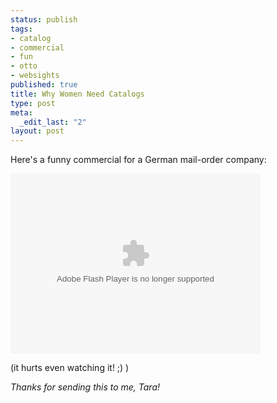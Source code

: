 ```yaml
--- 
status: publish
tags: 
- catalog
- commercial
- fun
- otto
- websights
published: true
title: Why Women Need Catalogs
type: post
meta: 
  _edit_last: "2"
layout: post
---
```

Here's a funny commercial for a German mail-order company:

<object width="400" height="288"><param name="movie" value="http://www.ipernity.com/mp/2239773.de12c993.flv.swf"></param><param name="allowfullscreen" value="true"></param><param name="flashvars" value="displayheight=288"></param><embed src="http://www.ipernity.com/mp/2239773.de12c993.flv.swf" type="application/x-shockwave-flash" allowfullscreen="true" wmode="transparent" width="400" height="288" flashvars="displayheight=288"></embed></object>

(it hurts even watching it! ;) )

<em>Thanks for sending this to me, Tara!</em>

